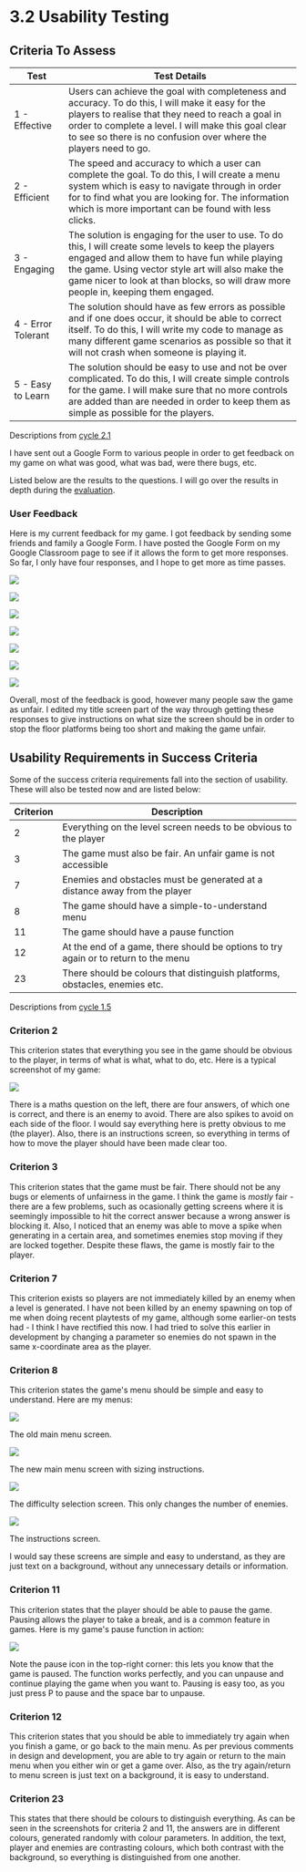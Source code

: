 # 3.2 Usability Testing

## Criteria To Assess

| Test               | Test Details                                                                                                                                                                                                                                                                                       |
| ------------------ | -------------------------------------------------------------------------------------------------------------------------------------------------------------------------------------------------------------------------------------------------------------------------------------------------- |
| 1 - Effective      | Users can achieve the goal with completeness and accuracy. To do this, I will make it easy for the players to realise that they need to reach a goal in order to complete a level. I will make this goal clear to see so there is no confusion over where the players need to go.                  |
| 2 - Efficient      | The speed and accuracy to which a user can complete the goal. To do this, I will create a menu system which is easy to navigate through in order for to find what you are looking for. The information which is more important can be found with less clicks.                                      |
| 3 - Engaging       | The solution is engaging for the user to use. To do this, I will create some levels to keep the players engaged and allow them to have fun while playing the game. Using vector style art will also make the game nicer to look at than blocks, so will draw more people in, keeping them engaged. |
| 4 - Error Tolerant | The solution should have as few errors as possible and if one does occur, it should be able to correct itself. To do this, I will write my code to manage as many different game scenarios as possible so that it will not crash when someone is playing it.                                       |
| 5 - Easy to Learn  | The solution should be easy to use and not be over complicated. To do this, I will create simple controls for the game. I will make sure that no more controls are added than are needed in order to keep them as simple as possible for the players.                                              |

Descriptions from [cycle 2.1](../design-and-development/systems-diagram.md)

I have sent out a Google Form to various people in order to get feedback on my game on what was good, what was bad, were there bugs, etc.

Listed below are the results to the questions. I will go over the results in depth during the [evaluation](broken-reference).

### User Feedback

Here is my current feedback for my game. I got feedback by sending some friends and family a Google Form. I have posted the Google Form on my Google Classroom page to see if it allows the form to get more responses. So far, I only have four responses, and I hope to get more as time passes.

![](<../.gitbook/assets/image (19).png>)

![](<../.gitbook/assets/image (20).png>)

![](<../.gitbook/assets/image (21).png>)

![](<../.gitbook/assets/image (22).png>)

![](<../.gitbook/assets/image (23).png>)

![](<../.gitbook/assets/image (24).png>)

![](<../.gitbook/assets/image (25).png>)

Overall, most of the feedback is good, however many people saw the game as unfair. I edited my title screen part of the way through getting these responses to give instructions on what size the screen should be in order to stop the floor platforms being too short and making the game unfair.

## Usability Requirements in Success Criteria

Some of the success criteria requirements fall into the section of usability. These will also be tested now and are listed below:

| Criterion | Description                                                                         |
| --------- | ----------------------------------------------------------------------------------- |
| 2         | Everything on the level screen needs to be obvious to the player                    |
| 3         | The game must also be fair. An unfair game is not accessible                        |
| 7         | Enemies and obstacles must be generated at a distance away from the player          |
| 8         | The game should have a simple-to-understand menu                                    |
| 11        | The game should have a pause function                                               |
| 12        | At the end of a game, there should be options to try again or to return to the menu |
| 23        | There should be colours that distinguish platforms, obstacles, enemies etc.         |

Descriptions from [cycle 1.5](../analysis/1.5-success-criteria.md)

### Criterion 2

This criterion states that everything you see in the game should be obvious to the player, in terms of what is what, what to do, etc. Here is a typical screenshot of my game:

![](<../.gitbook/assets/image (1).png>)

There is a maths question on the left, there are four answers, of which one is correct, and there is an enemy to avoid. There are also spikes to avoid on each side of the floor. I would say everything here is pretty obvious to me (the player). Also, there is an instructions screen, so everything in terms of how to move the player should have been made clear too.

### Criterion 3

This criterion states that the game must be fair. There should not be any bugs or elements of unfairness in the game. I think the game is _mostly_ fair - there are a few problems, such as ocasionally getting screens where it is seemingly impossible to hit the correct answer because a wrong answer is blocking it. Also, I noticed that an enemy was able to move a spike when generating in a certain area, and sometimes enemies stop moving if they are locked together. Despite these flaws, the game is mostly fair to the player.

### Criterion 7

This criterion exists so players are not immediately killed by an enemy when a level is generated. I have not been killed by an enemy spawning on top of me when doing recent playtests of my game, although some earlier-on tests had - I think I have rectified this now. I had tried to solve this earlier in development by changing a parameter so enemies do not spawn in the same x-coordinate area as the player.

### Criterion 8

This criterion states the game's menu should be simple and easy to understand. Here are my menus:

![](<../.gitbook/assets/image (13).png>)

The old main menu screen.

![](../.gitbook/assets/image.png)

The new main menu screen with sizing instructions.

![](<../.gitbook/assets/image (14).png>)

The difficulty selection screen. This only changes the number of enemies.

![](<../.gitbook/assets/image (15).png>)

The instructions screen.

I would say these screens are simple and easy to understand, as they are just text on a background, without any unnecessary details or information.

### Criterion 11

This criterion states that the player should be able to pause the game. Pausing allows the player to take a break, and is a common feature in games. Here is my game's pause function in action:

![](<../.gitbook/assets/image (18).png>)

Note the pause icon in the top-right corner: this lets you know that the game is paused. The function works perfectly, and you can unpause and continue playing the game when you want to. Pausing is easy too, as you just press P to pause and the space bar to unpause.

### Criterion 12

This criterion states that you should be able to immediately try again when you finish a game, or go back to the main menu. As per previous comments in design and development, you are able to try again or return to the main menu when you either win or get a game over. Also, as the try again/return to menu screen is just text on a background, it is easy to understand.

### Criterion 23

This states that there should be colours to distinguish everything. As can be seen in the screenshots for criteria 2 and 11, the answers are in different colours, generated randomly with colour parameters. In addition, the text, player and enemies are contrasting colours, which both contrast with the background, so everything is distinguished from one another.
